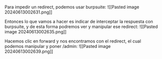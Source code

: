 Para impedir un redirect, podemos usar burpsuite:
![[Pasted image 20240613002631.png]]

Entonces lo que vamos a hacer es indicar de interceptar la respuesta con burpsuite, y de esta forma podremos ver y manipular ese redirect:
![[Pasted image 20240613002635.png]]

Hacemos clic en forward y nos encontramos con el redirect, el cual podemos manipular y poner /admin:
![[Pasted image 20240613002639.png]]

